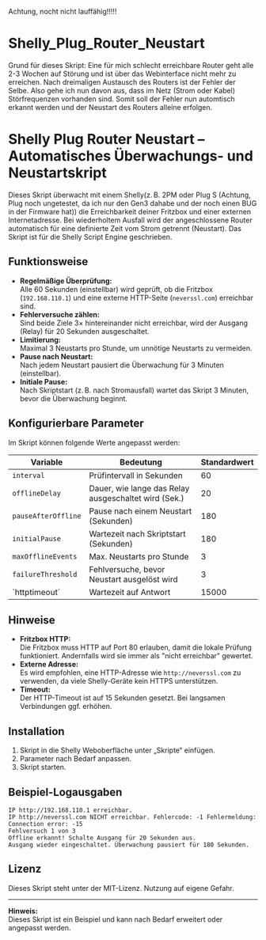 Achtung, nocht nicht lauffähig!!!!!

# Shelly_Plug_Router_Neustart
Grund für dieses Skript: 
Eine für mich schlecht erreichbare Router geht alle 2-3 Wochen auf Störung und ist über das Webinterface nicht mehr zu erreichen. Nach dreimaligen Austausch des Routers ist der Fehler der Selbe. Also gehe ich nun davon aus, dass im Netz (Strom oder Kabel) Störfrequenzen vorhanden sind. Somit soll der Fehler nun automtisch erkannt werden und der Neustart des Routers alleine erfolgen.


# Shelly Plug Router Neustart – Automatisches Überwachungs- und Neustartskript

Dieses Skript überwacht mit einem Shelly(z. B. 2PM oder Plug S (Achtung, Plug noch ungetestet, da ich nur den Gen3 dahabe und der noch einen BUG in der Firmware hat)) die Erreichbarkeit deiner Fritzbox und einer externen Internetadresse. Bei wiederholtem Ausfall wird der angeschlossene Router automatisch für eine definierte Zeit vom Strom getrennt (Neustart). Das Skript ist für die Shelly Script Engine geschrieben.

## Funktionsweise

- **Regelmäßige Überprüfung:**  
  Alle 60 Sekunden (einstellbar) wird geprüft, ob die Fritzbox (`192.168.110.1`) und eine externe HTTP-Seite (`neverssl.com`) erreichbar sind.
- **Fehlerversuche zählen:**  
  Sind beide Ziele 3× hintereinander nicht erreichbar, wird der Ausgang (Relay) für 20 Sekunden ausgeschaltet.
- **Limitierung:**  
  Maximal 3 Neustarts pro Stunde, um unnötige Neustarts zu vermeiden.
- **Pause nach Neustart:**  
  Nach jedem Neustart pausiert die Überwachung für 3 Minuten (einstellbar).
- **Initiale Pause:**  
  Nach Skriptstart (z. B. nach Stromausfall) wartet das Skript 3 Minuten, bevor die Überwachung beginnt.

## Konfigurierbare Parameter

Im Skript können folgende Werte angepasst werden:

| Variable            | Bedeutung                                              | Standardwert |
|---------------------|-------------------------------------------------------|--------------|
| `interval`          | Prüfintervall in Sekunden                             | 60           |
| `offlineDelay`      | Dauer, wie lange das Relay ausgeschaltet wird (Sek.)  | 20           |
| `pauseAfterOffline` | Pause nach einem Neustart (Sekunden)                  | 180          |
| `initialPause`      | Wartezeit nach Skriptstart (Sekunden)                 | 180          |
| `maxOfflineEvents`  | Max. Neustarts pro Stunde                             | 3            |
| `failureThreshold`  | Fehlversuche, bevor Neustart ausgelöst wird           | 3            |
| `httptimeout´       | Wartezeit auf Antwort                                 | 15000        |

## Hinweise

- **Fritzbox HTTP:**  
  Die Fritzbox muss HTTP auf Port 80 erlauben, damit die lokale Prüfung funktioniert. Andernfalls wird sie immer als "nicht erreichbar" gewertet.
- **Externe Adresse:**  
  Es wird empfohlen, eine HTTP-Adresse wie `http://neverssl.com` zu verwenden, da viele Shelly-Geräte kein HTTPS unterstützen.
- **Timeout:**  
  Der HTTP-Timeout ist auf 15 Sekunden gesetzt. Bei langsamen Verbindungen ggf. erhöhen.

## Installation

1. Skript in die Shelly Weboberfläche unter „Skripte“ einfügen.
2. Parameter nach Bedarf anpassen.
3. Skript starten.

## Beispiel-Logausgaben

```
IP http://192.168.110.1 erreichbar.
IP http://neverssl.com NICHT erreichbar. Fehlercode: -1 Fehlermeldung: Connection error: -15
Fehlversuch 1 von 3
Offline erkannt! Schalte Ausgang für 20 Sekunden aus.
Ausgang wieder eingeschaltet. Überwachung pausiert für 180 Sekunden.
```

## Lizenz

Dieses Skript steht unter der MIT-Lizenz. Nutzung auf eigene Gefahr.

---

**Hinweis:**  
Dieses Skript ist ein Beispiel und kann nach Bedarf erweitert oder angepasst werden.